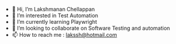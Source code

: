 - 👋 Hi, I’m Lakshmanan Chellappan
- 👀 I’m interested in Test Automation
- 🌱 I’m currently learning Playwright
- 💞️ I’m looking to collaborate on Software Testing and automation
- 📫 How to reach me : lakssh@hotmail.com

<!---
Lakssh/Lakssh is a ✨ special ✨ repository because its `README.md` (this file) appears on your GitHub profile.
You can click the Preview link to take a look at your changes.
--->
